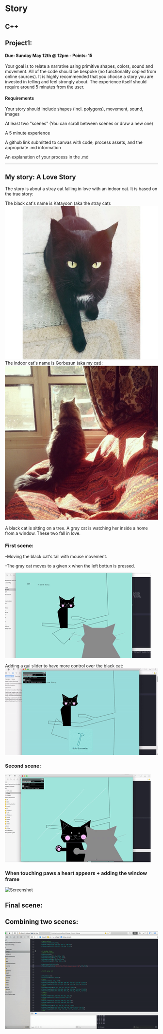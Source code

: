 # Story

## C++

## Project1:
#### Due: Sunday May 12th @ 12pm - Points: 15
Your goal is to relate a narrative using primitive shapes, colors, sound and movement. All of the code should be bespoke (no functionality copied from online sources). It is highly recommended that you choose a story you are invested in telling and feel strongly about. The experience itself should require around 5 minutes from the user.

#### Requirements
Your story should include shapes (incl. polygons), movement, sound, images

At least two "scenes" (You can scroll between scenes or draw a new one)

A 5 minute experience

A github link submitted to canvas with code, process assets, and the appropriate .md information

An explanation of your process in the .md


-----------------------------------------

## My story: A Love Story
The story is about a stray cat falling in love with an indoor cat. It is based on the true story:

The black cat's name is Katayoon (aka the stray cat):
![Screenshot](Media/kat.JPG)   
The indoor cat's name is Gorbesun (aka my cat):
![Screenshot](Media/gorbesun.PNG)

A black cat is sitting on a tree. A gray cat is watching her inside a home from a window. 
These two fall in love.

### First scene:

-Moving the black cat's tail with mouse movement.

-The gray cat moves to a given x when the left bottun is pressed.

![Screenshot](Media/1.gif)

Adding a gui slider to have more control over the black cat:
![Screenshot](Media/2.gif)
### Second scene:
![Screenshot](Media/3.gif)

### When touching paws a heart appears + adding the window frame
![Screenshot](Media/4.gif)


## Final scene:
## Combining two scenes:
![Screenshot](Media/5.gif)



